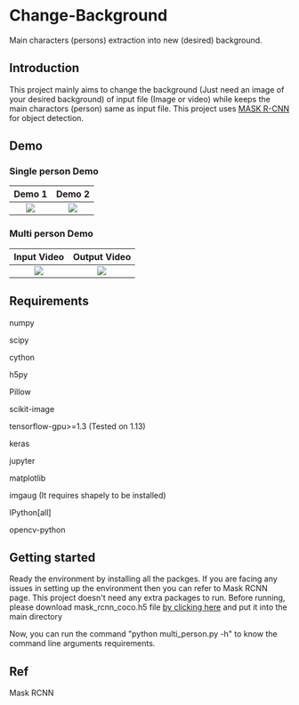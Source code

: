 # Change-Background
Main characters (persons) extraction into new (desired) background. 

## Introduction
This project mainly aims to change the background (Just need an image of your desired background) of input file (Image or video) 
while keeps the main charactors (person) same as input file.
This project uses [MASK R-CNN](https://github.com/matterport/Mask_RCNN) for object detection.

## Demo

### Single person Demo

| Demo 1        | Demo 2        |
|:-------------:|:-------------:|
| <img src = 'demo_results/video_result_1.gif'>     | <img src = 'demo_results/video_result_2.gif'> |


### Multi person Demo
| Input Video        | Output Video|
| :-------------: |:-------------:|
| <img src = 'demo_results_multi/new_multi_video.gif'>     | <img src = 'demo_results_multi/original_multi_video.gif'> |

## Requirements
numpy

scipy

cython

h5py

Pillow

scikit-image

tensorflow-gpu>=1.3 (Tested on 1.13)

keras

jupyter

matplotlib

imgaug (It requires shapely to be installed)

IPython[all]

opencv-python

## Getting started
Ready the environment by installing all the packges. If you are facing any issues in setting up the environment then you can refer to 
Mask RCNN page. This project doesn't need any extra packages to run.
Before running, please download mask_rcnn_coco.h5 file [by clicking here](https://github.com/matterport/Mask_RCNN/releases/download/v2.0/mask_rcnn_coco.h5) and put it into the main directory

Now, you can run the command "python multi_person.py -h" to know the command line arguments requirements.

## Ref
Mask RCNN
